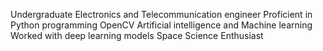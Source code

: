 Undergraduate Electronics and Telecommunication engineer
Proficient in Python programming
OpenCV
Artificial intelligence and Machine learning
Worked with deep learning models
Space Science Enthusiast
